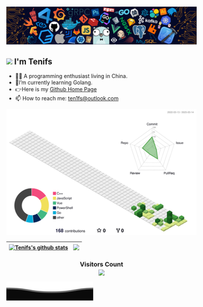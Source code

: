 ![](./assets/header.png)

## <img src="https://pic.funnygifsbox.com/uploads/2019/06/funnygifsbox.com-2019-06-28-12-23-55-93.gif" width="40" /> I'm Tenifs

- 👨‍💻 A programming enthusiast living in China. 
- 🌱I’m currently learning Golang.
- 👉Here is my [Github Home Page ](https://github.com/ten1fs)
- 📫 How to reach me: ten1fs@outlook.com



![](./profile-3d-contrib/profile-green-animate.svg)



| <a href="https://github.com/ten1fs"><img align="center" src="https://github-readme-stats.vercel.app/api?username=ten1fs&show_icons=true&include_all_commits=true&theme=buefy&hide_border=true" alt="Tenifs's github stats" /></a> | <a href="https://github.com/ten1fs"><img align="center" src="https://github-readme-stats.vercel.app/api/top-langs/?username=ten1fs&layout=compact&theme=buefy&hide_border=true" /></a> |
| ------------- | ------------- |



<div>
  <h3 align="center"> 
    Visitors Count<br>
    <img align="center" src="https://profile-counter.glitch.me/ten1fs/count.svg" />
  </h3>
</div>

![](./assets/footer.svg)
